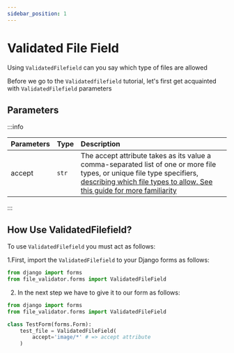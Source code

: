 ```yaml
---
sidebar_position: 1
---
```


# Validated File Field
Using `ValidatedFilefield` can you say which type of files are allowed

Before we go to the `Validatedfilefield` tutorial, let's first get acquainted with `ValidatedFilefield` parameters

## Parameters
:::info


| Parameters | Type  | Description                                                                                                                                                                                                                                                                |
|------------|:------|:---------------------------------------------------------------------------------------------------------------------------------------------------------------------------------------------------------------------------------------------------------------------------|
| accept         | `str` | The accept attribute takes as its value a comma-separated list of one or more file types, or unique file type specifiers, [describing which file types to allow. See this guide for more familiarity](https://developer.mozilla.org/en-US/docs/Web/HTML/Attributes/accept) |

:::


## How Use ValidatedFilefield?


To use `ValidatedFilefield` you must act as follows:

1.First, import the `ValidatedFilefield` to your Django forms as follows:

```python
from django import forms
from file_validator.forms import ValidatedFileField
```
2. In the next step we have to give it to our form as follows:

```python
from django import forms
from file_validator.forms import ValidatedFileField

class TestForm(forms.Form):
    test_file = ValidatedFileField(
        accept='image/*' # => accept attribute
    )

```

